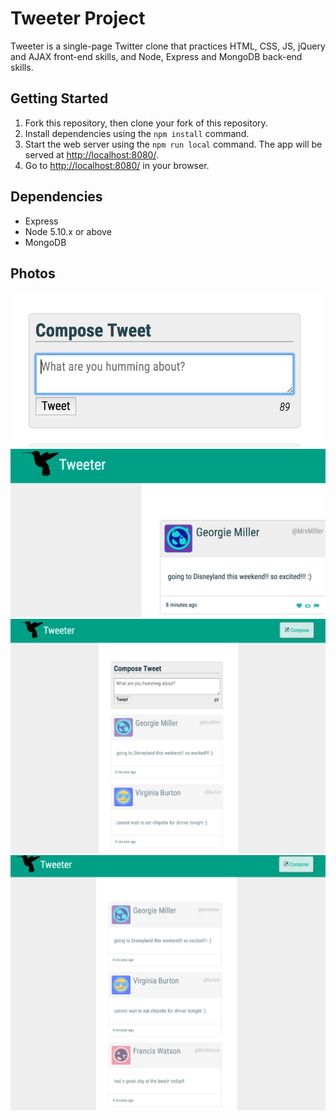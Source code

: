 # Tweeter Project

Tweeter is a single-page Twitter clone that practices HTML, CSS, JS, jQuery and AJAX front-end skills, and Node, Express and MongoDB back-end skills.

## Getting Started

1. Fork this repository, then clone your fork of this repository.
2. Install dependencies using the `npm install` command.
3. Start the web server using the `npm run local` command. The app will be served at <http://localhost:8080/>.
4. Go to <http://localhost:8080/> in your browser.

## Dependencies

- Express
- Node 5.10.x or above
- MongoDB

## Photos

![Compose box](https://github.com/caitlinquon/tweetr/blob/master/docs/compose-box.png)
![Hovering](https://github.com/caitlinquon/tweetr/blob/master/docs/hovering.png)
![With Compose Box](https://github.com/caitlinquon/tweetr/blob/master/docs/with-compose-box.png)
![Without Compose Box](https://github.com/caitlinquon/tweetr/blob/master/docs/without-compose-box.png)